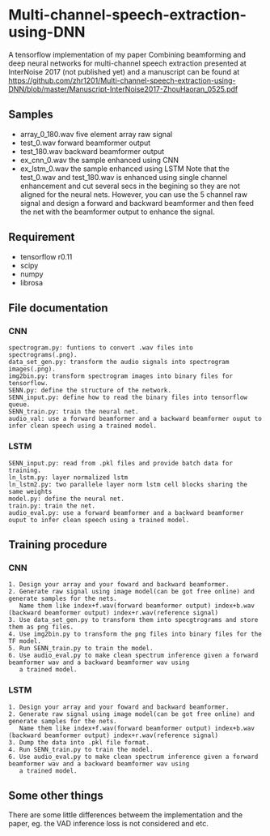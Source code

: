# Multi-channel-speech-extraction-using-DNN
A tensorflow implementation of my paper Combining beamforming and deep neural networks for multi-channel speech extraction
presented at InterNoise 2017 (not published yet) and a manuscript can be found at
https://github.com/zhr1201/Multi-channel-speech-extraction-using-DNN/blob/master/Manuscript-InterNoise2017-ZhouHaoran_0525.pdf
## Samples
  * array_0_180.wav five element array raw signal
  * test_0.wav forward beamformer output
  * test_180.wav backward beamformer output
  * ex_cnn_0.wav the sample enhanced using CNN
  * ex_lstm_0.wav the sample enhanced using LSTM
  Note that the test_0.wav and test_180.wav is enhanced using single channel enhancement and cut several secs in the begining
  so they are not aligned for the neural nets. However, you can use the 5 channel raw signal and design a forward and backward beamformer
  and then feed the net with the beamformer output to enhance the signal.

## Requirement
  * tensorflow r0.11
  * scipy
  * numpy
  * librosa
## File documentation
  ### CNN
    spectrogram.py: funtions to convert .wav files into spectrograms(.png).
    data_set_gen.py: transform the audio signals into spectrogram images(.png).
    img2bin.py: transform spectrogram images into binary files for tensorflow.
    SENN.py: define the structure of the network.
    SENN_input.py: define how to read the binary files into tensorflow queue.
    SENN_train.py: train the neural net.
    audio_val: use a forward beamformer and a backward beamformer ouput to infer clean speech using a trained model.
  ### LSTM
    SENN_input.py: read from .pkl files and provide batch data for training.
    ln_lstm.py: layer normalized lstm
    ln_lstm2.py: two parallele layer norm lstm cell blocks sharing the same weights
    model.py: define the neural net.
    train.py: train the net.
    audio_eval.py: use a forward beamformer and a backward beamformer ouput to infer clean speech using a trained model.

## Training procedure
  ### CNN
    1. Design your array and your foward and backward beamformer.
    2. Generate raw signal using image model(can be got free online) and generate samples for the nets.
       Name them like index+f.wav(forward beamformer output) index+b.wav (backward beamformer output) index+r.wav(reference signal)
    3. Use data_set_gen.py to transform them into specgtrograms and store them as png files.
    4. Use img2bin.py to transform the png files into binary files for the TF model.
    5. Run SENN_train.py to train the model.
    6. Use audio_eval.py to make clean spectrum inference given a forward beamformer wav and a backward beamformer wav using
       a trained model.
  ### LSTM
    1. Design your array and your foward and backward beamformer.
    2. Generate raw signal using image model(can be got free online) and generate samples for the nets.
       Name them like index+f.wav(forward beamformer output) index+b.wav (backward beamformer output) index+r.wav(reference signal)
    3. Dump the data into .pkl file format.
    4. Run SENN_train.py to train the model.
    6. Use audio_eval.py to make clean spectrum inference given a forward beamformer wav and a backward beamformer wav using
       a trained model.

## Some other things
  There are some little differences betweem the implementation and the paper, eg. the VAD inference loss is not considered and etc.

   
